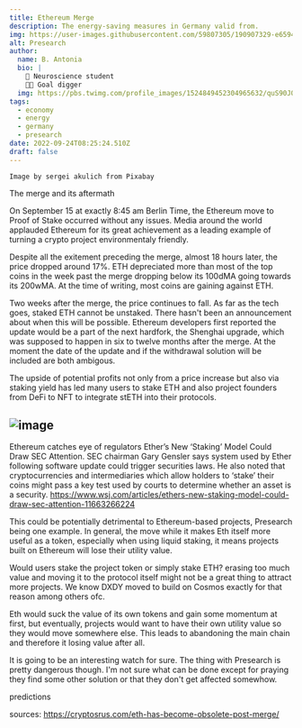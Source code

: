 ```yaml
---
title: Ethereum Merge
description: The energy-saving measures in Germany valid from.
img: https://user-images.githubusercontent.com/59807305/190907329-e6594719-063f-46b0-982c-0eea40dc0aac.png
alt: Presearch
author:
  name: B. Antonia
  bio: |
    🧠 Neuroscience student
    🦸🏼 Goal digger
  img: https://pbs.twimg.com/profile_images/1524849452304965632/quS90JQ9_400x400.jpg
tags:
  - economy
  - energy
  - germany
  - presearch
date: 2022-09-24T08:25:24.510Z
draft: false
---
```


``` 
Image by sergei akulich from Pixabay 
```
The merge and its aftermath

On September 15 at exactly 8:45 am Berlin Time, the Ethereum move to Proof of Stake occurred without any issues. Media around the world applauded  Ethereum for its great achievement as a leading example of turning a crypto project environmentaly friendly. 

Despite all the exitement preceding the merge, almost 18 hours later, the price dropped around 17%. ETH depreciated more than most of the top coins in the week past the merge dropping below its 100dMA going towards its 200wMA. At the time of writing, most coins are gaining against ETH.

Two weeks after the merge, the price continues to fall. As far as the tech goes, staked ETH cannot be unstaked. There hasn't been an announcement about when this will be possible. Ethereum developers first reported the update would be a part of the next hardfork, the Shenghai upgrade, which was supposed to happen in six to twelve months after the merge. At the moment the date of the update and if the withdrawal solution will be included are both ambigous.

The upside of potential profits not only from a price increase but also via staking yield has led many users to stake ETH and also project founders from DeFi to NFT to integrate stETH into their protocols. 

![image](https://user-images.githubusercontent.com/59807305/192391645-a8b9a623-0dc4-44af-aaf3-692684223499.png)
---



Ethereum catches eye of regulators
Ether’s New ‘Staking’ Model Could Draw SEC Attention. SEC chairman Gary Gensler says system used by Ether following software update could trigger securities laws.
He also noted that cryptocurrencies and intermediaries which allow holders to ‘stake’ their coins might pass a key test used by courts to determine whether an asset is a security.
https://www.wsj.com/articles/ethers-new-staking-model-could-draw-sec-attention-11663266224

This could be potentially detrimental to Ethereum-based projects, Presearch being one example. In general, the move while it makes Eth itself more useful as a token, especially when using liquid staking, it means projects built on Ethereum will lose their utility value.



Would users stake the project token or simply stake ETH? erasing too much value and moving it to the protocol itself might not be a great thing to attract more projects. We know DXDY moved to build on Cosmos exactly for that reason among others ofc.



Eth would suck the value of its own tokens and gain some momentum at first, but eventually, projects would want to have their own utility value so they would move somewhere else. This leads to abandoning the main chain and therefore it losing value after all.



It is going to be an interesting watch for sure. The thing with Presearch is pretty dangerous though. I'm not sure what can be done except for praying they find some other solution or that they don't get affected somewhow.

predictions


sources:
https://cryptosrus.com/eth-has-become-obsolete-post-merge/
